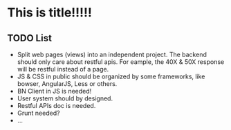 # This is title!!!!!

## TODO List

- Split web pages (views) into an independent project. The backend should only care about restful apis. For eample, the 40X & 50X response will be restful instead of a page.
- JS & CSS in public should be organized by some frameworks, like bowser, AngularJS, Less or others.
- BN Client in JS is needed!
- User system should by designed.
- Restful APIs doc is needed.
- Grunt needed?
- ...


